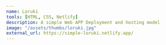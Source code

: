 ```yaml
---
name: Loruki 
tools: [HTML, CSS, Netlify]
description: A simple Web APP Deployment and hosting model
image: "/assets/thumbs/loruki.jpg"
external_url: https://simple-loruki.netlify.app/
---
```

